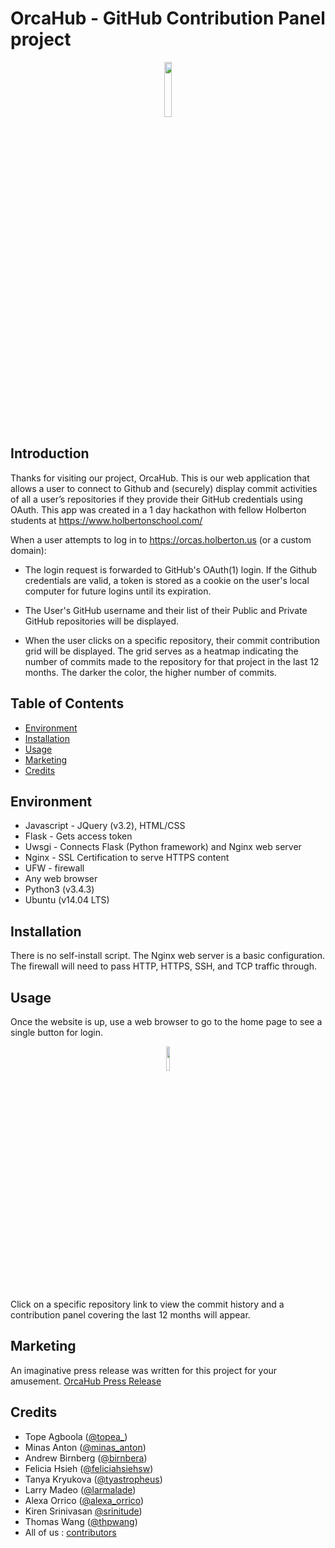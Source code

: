# OrcaHub - GitHub Contribution Panel project

<p align="center"><img src="https://github.com/orcahubteam/orcahub/blob/master/LogoOrcahub.png" style="height:15%;width:15%" /></p>

## Introduction

Thanks for visiting our project, OrcaHub. This is our web application that allows a user to connect to Github and (securely) display commit activities of all a user’s repositories if they provide their GitHub credentials using OAuth. This app was created in a 1 day hackathon with fellow Holberton students at https://www.holbertonschool.com/

When a user attempts to log in to https://orcas.holberton.us (or a custom domain):
 - The login request is forwarded to GitHub's OAuth(1) login. If the Github credentials are valid, a token is stored as a cookie on the user's local computer for future logins until its expiration.

 - The User's GitHub username and their list of their Public and Private GitHub repositories will be displayed.

 - When the user clicks on a specific repository, their commit contribution grid will be displayed. The grid serves as a heatmap indicating the number of commits made to the repository for that project in the last 12 months. The darker the color, the higher number of commits.

## Table of Contents
* [Environment](#environment)
* [Installation](#installation)
* [Usage](#usage)
* [Marketing](#marketing)
* [Credits](#credits)

## Environment

* Javascript - JQuery (v3.2), HTML/CSS
* Flask - Gets access token
* Uwsgi - Connects Flask (Python framework) and Nginx web server
* Nginx - SSL Certification to serve HTTPS content
* UFW - firewall
* Any web browser
* Python3 (v3.4.3)
* Ubuntu (v14.04 LTS)

## Installation

There is no self-install script. The Nginx web server is a basic configuration.
The firewall will need to pass HTTP, HTTPS, SSH, and TCP traffic through.

## Usage

Once the website is up, use a web browser to go to the home page to see a single button for login.
<p align="center"><img src="https://github.com/orcahubteam/orcahub/blob/master/Screen%20Shot%202018-01-19%20at%2010.43.55%20PM.png" style="height:10%;width:10%" /></p>

Click on a specific repository link to view the commit history and a contribution panel covering the last 12 months will appear.

## Marketing

An imaginative press release was written for this project for your amusement.
<a href="https://github.com/orcahubteam/orcahub/blob/master/OrcaHub%20Press%20Release.pdf">OrcaHub Press Release</a>

## Credits

- Tope Agboola ([@topea_](https://twitter.com/topea_))
- Minas Anton ([@minas_anton](https://twitter.com/minas_anton))
- Andrew Birnberg ([@birnbera](https://twitter.com/birnbera))
- Felicia Hsieh ([@feliciahsiehsw](https://twitter.com/feliciahsiehsw))
- Tanya Kryukova ([@tyastropheus](https://twitter.com/tyastropheus))
- Larry Madeo ([@larmalade](https://twitter.com/larmalade))
- Alexa Orrico ([@alexa_orrico](https://twitter.com/alexa_orrico))
- Kiren Srinivasan [@srinitude](https://twitter.com/srinitude))
- Thomas Wang ([@thpwang](https://twitter.com/thpwang))
- All of us : [contributors](https://github.com/orcahubteam/orcahub/contributors)
